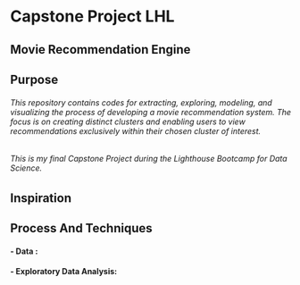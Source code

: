 # Capstone Project LHL
## Movie Recommendation Engine
## Purpose
###### This repository contains codes for extracting, exploring, modeling, and visualizing the process of developing a movie recommendation system. The focus is on creating distinct clusters and enabling users to view recommendations exclusively within their chosen cluster of interest.
###### This is my final Capstone Project during the Lighthouse Bootcamp for Data Science.

## Inspiration

## Process And Techniques
#### - Data : 
####        
#### - Exploratory Data Analysis:
